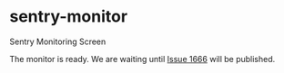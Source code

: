 # sentry-monitor
Sentry Monitoring Screen

The monitor is ready. We are waiting until [Issue 1666](https://github.com/getsentry/sentry/issues/1666) will be published.
